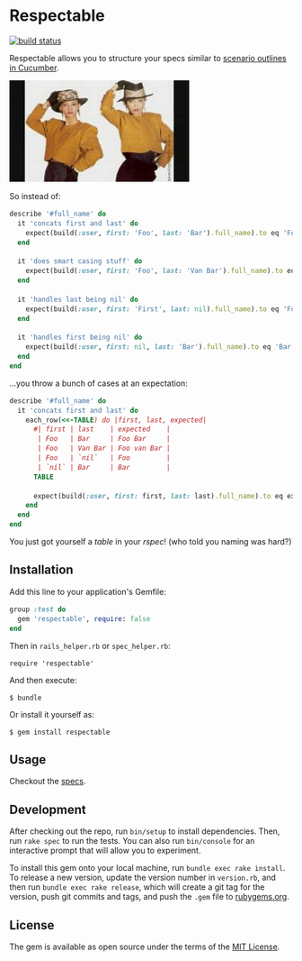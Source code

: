 # Respectable

[![build status](https://gitlab.com/eval/respectable/badges/master/build.svg)](https://gitlab.com/eval/respectable/commits/master)

Respectable allows you to structure your specs similar to [scenario outlines in Cucumber](https://github.com/cucumber/cucumber/wiki/Scenario-outlines).

![](logo.jpg)

So instead of:

```ruby
describe '#full_name' do
  it 'concats first and last' do
    expect(build(:user, first: 'Foo', last: 'Bar').full_name).to eq 'Foo Bar'
  end

  it 'does smart casing stuff' do
    expect(build(:user, first: 'Foo', last: 'Van Bar').full_name).to eq 'Foo van Bar'
  end

  it 'handles last being nil' do
    expect(build(:user, first: 'First', last: nil).full_name).to eq 'Foo'
  end

  it 'handles first being nil' do
    expect(build(:user, first: nil, last: 'Bar').full_name).to eq 'Bar'
  end
end
```

...you throw a bunch of cases at an expectation:

```ruby
describe '#full_name' do
  it 'concats first and last' do
    each_row(<<-TABLE) do |first, last, expected|
      #| first | last    | expected    |
       | Foo   | Bar     | Foo Bar     |
       | Foo   | Van Bar | Foo van Bar |
       | Foo   | `nil`   | Foo         |
       | `nil` | Bar     | Bar         |
      TABLE

      expect(build(:user, first: first, last: last).full_name).to eq expected
    end
  end
end
```

You just got yourself a *table* in your *rspec*! (who told you naming was hard?)

## Installation

Add this line to your application's Gemfile:

```ruby
group :test do
  gem 'respectable', require: false
end
```

Then in `rails_helper.rb` or `spec_helper.rb`:

```
require 'respectable'
```

And then execute:

    $ bundle

Or install it yourself as:

    $ gem install respectable

## Usage

Checkout the [specs](spec/respectable_spec.rb).

## Development

After checking out the repo, run `bin/setup` to install dependencies. Then, run `rake spec` to run the tests. You can also run `bin/console` for an interactive prompt that will allow you to experiment.

To install this gem onto your local machine, run `bundle exec rake install`. To release a new version, update the version number in `version.rb`, and then run `bundle exec rake release`, which will create a git tag for the version, push git commits and tags, and push the `.gem` file to [rubygems.org](https://rubygems.org).


## License

The gem is available as open source under the terms of the [MIT License](http://opensource.org/licenses/MIT).

